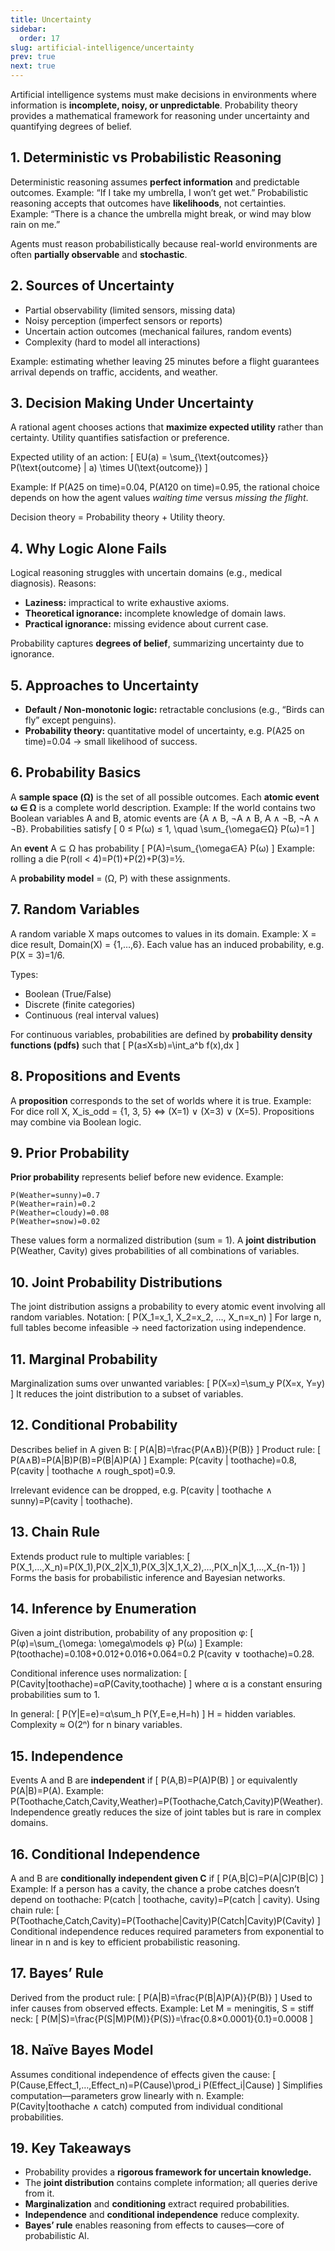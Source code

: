 ```yaml
---
title: Uncertainty
sidebar:
  order: 17
slug: artificial-intelligence/uncertainty
prev: true
next: true
---
```


Artificial intelligence systems must make decisions in environments where information is **incomplete, noisy, or unpredictable**.
Probability theory provides a mathematical framework for reasoning under uncertainty and quantifying degrees of belief.

## 1. Deterministic vs Probabilistic Reasoning

Deterministic reasoning assumes **perfect information** and predictable outcomes.
Example: “If I take my umbrella, I won’t get wet.”
Probabilistic reasoning accepts that outcomes have **likelihoods**, not certainties.
Example: “There is a chance the umbrella might break, or wind may blow rain on me.”

Agents must reason probabilistically because real-world environments are often **partially observable** and **stochastic**.

## 2. Sources of Uncertainty

* Partial observability (limited sensors, missing data)
* Noisy perception (imperfect sensors or reports)
* Uncertain action outcomes (mechanical failures, random events)
* Complexity (hard to model all interactions)

Example: estimating whether leaving 25 minutes before a flight guarantees arrival depends on traffic, accidents, and weather.

## 3. Decision Making Under Uncertainty

A rational agent chooses actions that **maximize expected utility** rather than certainty.
Utility quantifies satisfaction or preference.

Expected utility of an action:
[
EU(a) = \sum_{\text{outcomes}} P(\text{outcome} | a) \times U(\text{outcome})
]

Example:
If
P(A25 on time)=0.04, P(A120 on time)=0.95,
the rational choice depends on how the agent values *waiting time* versus *missing the flight*.

Decision theory = Probability theory + Utility theory.

## 4. Why Logic Alone Fails

Logical reasoning struggles with uncertain domains (e.g., medical diagnosis).
Reasons:

* **Laziness:** impractical to write exhaustive axioms.
* **Theoretical ignorance:** incomplete knowledge of domain laws.
* **Practical ignorance:** missing evidence about current case.

Probability captures **degrees of belief**, summarizing uncertainty due to ignorance.

## 5. Approaches to Uncertainty

* **Default / Non-monotonic logic:** retractable conclusions (e.g., “Birds can fly” except penguins).
* **Probability theory:** quantitative model of uncertainty, e.g.
  P(A25 on time)=0.04 → small likelihood of success.

## 6. Probability Basics

A **sample space (Ω)** is the set of all possible outcomes.
Each **atomic event ω ∈ Ω** is a complete world description.
Example:
If the world contains two Boolean variables A and B,
atomic events are {A ∧ B, ¬A ∧ B, A ∧ ¬B, ¬A ∧ ¬B}.
Probabilities satisfy
[
0 ≤ P(ω) ≤ 1, \quad \sum_{\omega∈Ω} P(ω)=1
]

An **event** A ⊆ Ω has probability
[
P(A)=\sum_{\omega∈A} P(ω)
]
Example: rolling a die
P(roll < 4)=P(1)+P(2)+P(3)=½.

A **probability model** = (Ω, P) with these assignments.

## 7. Random Variables

A random variable X maps outcomes to values in its domain.
Example: X = dice result, Domain(X) = {1,…,6}.
Each value has an induced probability, e.g. P(X = 3)=1/6.

Types:

* Boolean (True/False)
* Discrete (finite categories)
* Continuous (real interval values)

For continuous variables, probabilities are defined by **probability density functions (pdfs)** such that
[
P(a≤X≤b)=\int_a^b f(x),dx
]

## 8. Propositions and Events

A **proposition** corresponds to the set of worlds where it is true.
Example:
For dice roll X,
X_is_odd = {1, 3, 5} ⇔ (X=1) ∨ (X=3) ∨ (X=5).
Propositions may combine via Boolean logic.

## 9. Prior Probability

**Prior probability** represents belief before new evidence.
Example:

```
P(Weather=sunny)=0.7
P(Weather=rain)=0.2
P(Weather=cloudy)=0.08
P(Weather=snow)=0.02
```

These values form a normalized distribution (sum = 1).
A **joint distribution** P(Weather, Cavity) gives probabilities of all combinations of variables.

## 10. Joint Probability Distributions

The joint distribution assigns a probability to every atomic event involving all random variables.
Notation:
[
P(X_1=x_1, X_2=x_2, …, X_n=x_n)
]
For large n, full tables become infeasible → need factorization using independence.

## 11. Marginal Probability

Marginalization sums over unwanted variables:
[
P(X=x)=\sum_y P(X=x, Y=y)
]
It reduces the joint distribution to a subset of variables.

## 12. Conditional Probability

Describes belief in A given B:
[
P(A|B)=\frac{P(A∧B)}{P(B)}
]
Product rule:
[
P(A∧B)=P(A|B)P(B)=P(B|A)P(A)
]
Example:
P(cavity | toothache)=0.8,
P(cavity | toothache ∧ rough_spot)=0.9.

Irrelevant evidence can be dropped, e.g.
P(cavity | toothache ∧ sunny)=P(cavity | toothache).

## 13. Chain Rule

Extends product rule to multiple variables:
[
P(X_1,…,X_n)=P(X_1),P(X_2|X_1),P(X_3|X_1,X_2),…,P(X_n|X_1,…,X_{n-1})
]
Forms the basis for probabilistic inference and Bayesian networks.

## 14. Inference by Enumeration

Given a joint distribution, probability of any proposition φ:
[
P(φ)=\sum_{\omega: \omega\models φ} P(ω)
]
Example:
P(toothache)=0.108+0.012+0.016+0.064=0.2
P(cavity ∨ toothache)=0.28.

Conditional inference uses normalization:
[
P(Cavity|toothache)=αP(Cavity,toothache)
]
where α is a constant ensuring probabilities sum to 1.

In general:
[
P(Y|E=e)=α\sum_h P(Y,E=e,H=h)
]
H = hidden variables. Complexity ≈ O(2ⁿ) for n binary variables.

## 15. Independence

Events A and B are **independent** if
[
P(A,B)=P(A)P(B)
]
or equivalently
P(A|B)=P(A).
Example:
P(Toothache,Catch,Cavity,Weather)=P(Toothache,Catch,Cavity)P(Weather).
Independence greatly reduces the size of joint tables but is rare in complex domains.

## 16. Conditional Independence

A and B are **conditionally independent given C** if
[
P(A,B|C)=P(A|C)P(B|C)
]
Example:
If a person has a cavity, the chance a probe catches doesn’t depend on toothache:
P(catch | toothache, cavity)=P(catch | cavity).
Using chain rule:
[
P(Toothache,Catch,Cavity)=P(Toothache|Cavity)P(Catch|Cavity)P(Cavity)
]
Conditional independence reduces required parameters from exponential to linear in n and is key to efficient probabilistic reasoning.

## 17. Bayes’ Rule

Derived from the product rule:
[
P(A|B)=\frac{P(B|A)P(A)}{P(B)}
]
Used to infer causes from observed effects.
Example:
Let M = meningitis, S = stiff neck:
[
P(M|S)=\frac{P(S|M)P(M)}{P(S)}=\frac{0.8×0.0001}{0.1}=0.0008
]

## 18. Naïve Bayes Model

Assumes conditional independence of effects given the cause:
[
P(Cause,Effect_1,…,Effect_n)=P(Cause)\prod_i P(Effect_i|Cause)
]
Simplifies computation—parameters grow linearly with n.
Example: P(Cavity|toothache ∧ catch) computed from individual conditional probabilities.

## 19. Key Takeaways

* Probability provides a **rigorous framework for uncertain knowledge.**
* The **joint distribution** contains complete information; all queries derive from it.
* **Marginalization** and **conditioning** extract required probabilities.
* **Independence** and **conditional independence** reduce complexity.
* **Bayes’ rule** enables reasoning from effects to causes—core of probabilistic AI.
